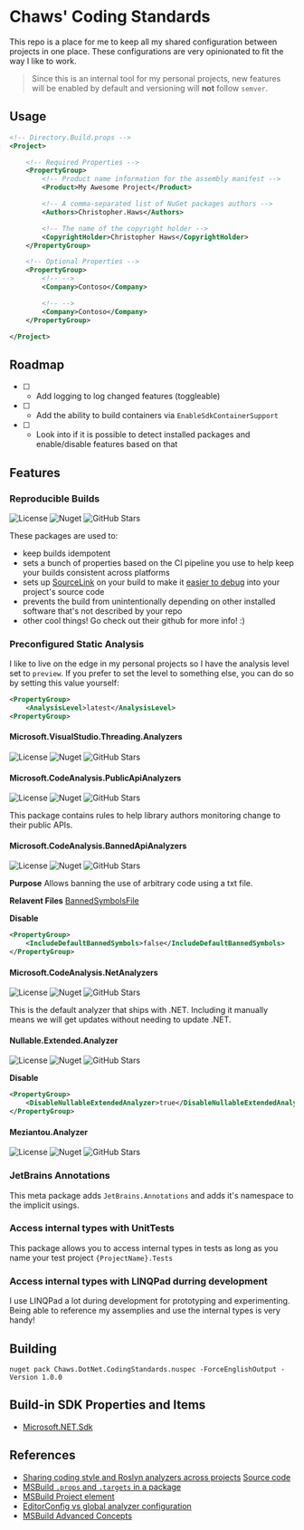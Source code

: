 # Chaws' Coding Standards
This repo is a place for me to keep all my shared configuration between projects in one place. These configurations are very opinionated to fit the way I like to work.

> Since this is an internal tool for my personal projects, new features will be enabled by default and versioning will **not** follow `semver`.


## Usage
```xml
<!-- Directory.Build.props -->
<Project>

	<!-- Required Properties -->
	<PropertyGroup>
		<!-- Product name information for the assembly manifest -->
		<Product>My Awesome Project</Product>

		<!-- A comma-separated list of NuGet packages authors -->
		<Authors>Christopher.Haws</Authors>

		<!-- The name of the copyright holder -->
		<CopyrightHolder>Christopher Haws</CopyrightHolder>
	</PropertyGroup>

	<!-- Optional Properties -->
	<PropertyGroup>
		<!-- -->
		<Company>Contoso</Company>

		<!-- -->
		<Company>Contoso</Company>
	</PropertyGroup>

</Project>
```


## Roadmap
- [ ] - Add logging to log changed features (toggleable)
- [ ] - Add the ability to build containers via `EnableSdkContainerSupport`
- [ ] - Look into if it is possible to detect installed packages and enable/disable features based on that


## Features

### Reproducible Builds
![License](https://img.shields.io/github/license/dotnet/reproducible-builds)
![Nuget](https://img.shields.io/nuget/v/DotNet.ReproducibleBuilds.Isolated)
![GitHub Stars](https://img.shields.io/github/stars/dotnet/reproducible-builds?logo=github)

These packages are used to:
- keep builds idempotent
- sets a bunch of properties based on the CI pipeline you use to help keep your builds consistent across platforms
- sets up [SourceLink](https://github.com/dotnet/sourcelink) on your build to make it [easier to debug](https://devblogs.microsoft.com/dotnet/improving-debug-time-productivity-with-source-link/) into your project's source code
- prevents the build from unintentionally depending on other installed software that's not described by your repo
- other cool things! Go check out their github for more info! :)


### Preconfigured Static Analysis
I like to live on the edge in my personal projects so I have the analysis level set to `preview`. If you prefer to set the level to something else, you can do so by setting this value yourself:
```xml
<PropertyGroup>
	<AnalysisLevel>latest</AnalysisLevel>
<PropertyGroup>
```

#### Microsoft.VisualStudio.Threading.Analyzers
![License](https://img.shields.io/github/license/dotnet/roslyn-analyzers)
![Nuget](https://img.shields.io/nuget/v/Microsoft.VisualStudio.Threading.Analyzers)
![GitHub Stars](https://img.shields.io/github/stars/dotnet/roslyn-analyzers?logo=github)


#### Microsoft.CodeAnalysis.PublicApiAnalyzers
![License](https://img.shields.io/github/license/dotnet/roslyn-analyzers)
![Nuget](https://img.shields.io/nuget/v/Microsoft.CodeAnalysis.PublicApiAnalyzers)
![GitHub Stars](https://img.shields.io/github/stars/dotnet/roslyn-analyzers?logo=github)

This package contains rules to help library authors monitoring change to their public APIs.


#### Microsoft.CodeAnalysis.BannedApiAnalyzers
![License](https://img.shields.io/github/license/dotnet/roslyn-analyzers)
![Nuget](https://img.shields.io/nuget/v/Microsoft.CodeAnalysis.BannedApiAnalyzers)
![GitHub Stars](https://img.shields.io/github/stars/dotnet/roslyn-analyzers?logo=github)

**Purpose**
Allows banning the use of arbitrary code using a txt file.

**Relavent Files**
[BannedSymbolsFile](/src/files/BannedSymbols.txt)

**Disable**
```xml
<PropertyGroup>
	<IncludeDefaultBannedSymbols>false</IncludeDefaultBannedSymbols>
</PropertyGroup>
```

#### Microsoft.CodeAnalysis.NetAnalyzers
![License](https://img.shields.io/github/license/dotnet/roslyn-analyzers)
![Nuget](https://img.shields.io/nuget/v/Microsoft.CodeAnalysis.NetAnalyzers)
![GitHub Stars](https://img.shields.io/github/stars/dotnet/roslyn-analyzers?logo=github)

This is the default analyzer that ships with .NET. Including it manually means we will get updates without needing to update .NET.

#### Nullable.Extended.Analyzer
![License](https://img.shields.io/github/license/tom-englert/nullable.extended)
![Nuget](https://img.shields.io/nuget/v/Nullable.Extended.Analyzer)
![GitHub Stars](https://img.shields.io/github/stars/tom-englert/nullable.extended?logo=github)

**Disable**
```xml
<PropertyGroup>
	<DisableNullableExtendedAnalyzer>true</DisableNullableExtendedAnalyzer>
</PropertyGroup>
```

#### Meziantou.Analyzer
![License](https://img.shields.io/github/license/dotnet/roslyn-analyzers)
![Nuget](https://img.shields.io/nuget/v/Meziantou.Analyzer)
![GitHub Stars](https://img.shields.io/github/stars/meziantou/Meziantou.Analyzer?logo=github)


### JetBrains Annotations
This meta package adds `JetBrains.Annotations` and adds it's namespace to the implicit usings.


### Access internal types with UnitTests
This package allows you to access internal types in tests as long as you name your test project `{ProjectName}.Tests`


### Access internal types with LINQPad durring development
I use LINQPad a lot during development for prototyping and experimenting. Being able to reference my assemplies and use the internal types is very handy!

## Building
```shell
nuget pack Chaws.DotNet.CodingStandards.nuspec -ForceEnglishOutput -Version 1.0.0
```

## Build-in SDK Properties and Items
- [Microsoft.NET.Sdk](https://learn.microsoft.com/en-us/dotnet/core/project-sdk/msbuild-props#runtime-configuration-properties)

## References
- [Sharing coding style and Roslyn analyzers across projects](https://www.meziantou.net/sharing-coding-style-and-roslyn-analyzers-across-projects.htm) [Source code](https://github.com/meziantou/Meziantou.DotNet.CodingStandard)
- [MSBuild `.props` and `.targets` in a package](https://learn.microsoft.com/en-us/nuget/concepts/msbuild-props-and-targets)
- [MSBuild Project element](https://learn.microsoft.com/en-us/visualstudio/msbuild/project-element-msbuild?view=vs-2022)
- [EditorConfig vs global analyzer configuration](https://github.com/dotnet/roslyn/issues/47707)
- [MSBuild Advanced Concepts](https://learn.microsoft.com/en-us/visualstudio/msbuild/msbuild-advanced-concepts?view=vs-2022)
